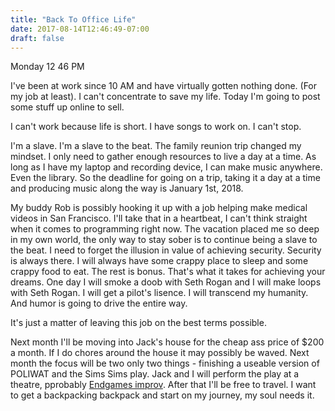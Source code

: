 ```yaml
---
title: "Back To Office Life"
date: 2017-08-14T12:46:49-07:00
draft: false
---
```


Monday 12 46 PM

I've been at work since 10 AM and have virtually gotten nothing done. (For my job at least).
I can't concentrate to save my life. Today I'm going to post some stuff up online to sell.

I can't work because life is short. I have songs to work on. I can't stop.

I'm a slave. I'm a slave to the beat.
The family reunion trip changed my mindset. I only need to gather enough resources to live a day at a time. As long as I have my laptop and recording device, I can make music anywhere. Even the library. So the deadline for going on a trip, taking it a day at a time and producing music along the way is January 1st, 2018.

My buddy Rob is possibly hooking it up with a job helping make medical videos in San Francisco. I'll take that in a heartbeat, I can't think straight when it comes to programming right now. The vacation placed me so deep in my own world, the only way to stay sober is to continue being a slave to the beat. I need to forget the illusion in value of achieving security. Security is always there. I will always have some crappy place to sleep and some crappy food to eat. The rest is bonus. That's what it takes for achieving your dreams. One day I will smoke a doob with Seth Rogan and I will make loops with Seth Rogan. I will get a pilot's lisence. I will transcend my humanity. And humor is going to drive the entire way.

It's just a matter of leaving this job on the best terms possible.

Next month I'll be moving into Jack's house for the cheap ass price of $200 a month. If I do chores around the house it may possibly be waved. Next month the focus will be two only two things - finishing a useable version of POLIWAT and the Sims Sims play.
Jack and I will perform the play at a theatre, pprobably [Endgames improv](https://endgamesimprov.com/). After that I'll be free to travel. I want to get a backpacking backpack and start on my journey, my soul needs it.          
